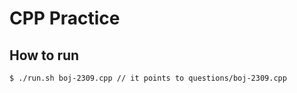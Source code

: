 # CPP Practice

## How to run

```bash
$ ./run.sh boj-2309.cpp // it points to questions/boj-2309.cpp
```